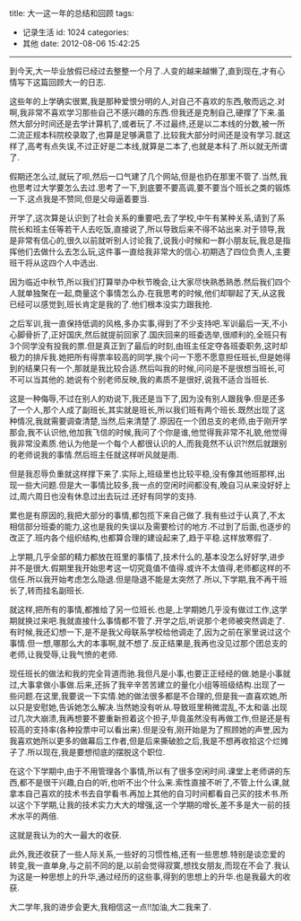 title: 大一这一年的总结和回顾
tags:
  - 记录生活
id: 1024
categories:
  - 其他
date: 2012-08-06 15:42:25
---

到今天,大一毕业放假已经过去整整一个月了.人变的越来越懒了,直到现在,才有心情写下这篇回顾大一的日志.

这些年的上学确实很累,我是那种爱恨分明的人,对自己不喜欢的东西,敬而远之.对啊,我非常不喜欢学习那些自己不感兴趣的东西.但我还是克制自己,硬撑了下来.虽然大部分时间还是去学计算机了,或者玩了.不过最终,还是以二本线的分数,被一所二流正规本科院校录取了,也算是足够满意了.比较我大部分时间还是没有学习.就这样了,高考有点失误,不过正好是二本线,就算是二本了,也就是本科了.所以就无所谓了.

假期还怎么过,就玩了呗,然后一口气建了几个网站,但是也扔在那里不管了.当然,我也思考过大学要怎么去过.思考了一下,到底要不要高调,要不要当个班长之类的锻炼一下.这点我是不赞同,但是父母逼着要当.

开学了,这次算是认识到了社会关系的重要吧,去了学校,中午有某种关系,请到了系院长和班主任等若干人去吃饭,直接说了,所以导致后来不得不站出来.对于领导,我是非常有信心的,很久以前就听别人讨论我了,说我小时候和一群小朋友玩,我总是指挥他们去做什么去怎么玩,这件事一直给我非常大的信心.初期选了四位负责人,主要班干将从这四个人中选出.

因为临近中秋节,所以我们打算举办中秋节晚会,让大家尽快熟悉熟悉.然后我们四个人就单独聚在一起,商量这个事情怎么办.在我思考的时候,他们却聊起了天,从这我已经可以感觉到,班长肯定是我的了.他们根本没实力跟我抢.

之后军训,我一直保持低调的风格,多办实事,得到了不少支持吧.军训最后一天,不小心脚骨折了,正好国庆,然后就提前回家了.国庆回来的班委选举,很顺利的,全班只有3个同学没有投我的票.但是真正到了最后的时刻,由班主任定夺各班委职务,这时却极力的排斥我.她把所有得票率较高的同学,挨个问一下愿不愿意担任班长,但是她得到的结果只有一个,那就是我比较合适.然后叫我的时候,问问是不是很想当班长,可不可以当其他的.她说有个别老师反映,我的素质不是很好,说我不适合当班长.

这是一种侮辱,不过在别人的劝说下,我还是当下了,因为没有别人跟我争.但是还多了一个人,那个人成了副班长,其实就是班长,所以我们班有两个班长.既然出现了这种情况,我就需要调查清楚,当然,后来清楚了.原因在一个团总支的老师,由于刚开学那会,我不认识他,他加我飞信的时候,我问了个你是谁,他觉得我非常不礼貌,他觉得我非常没素质.他认为他是一个每个人都很认识的人,而我竟然不认识?!然后就跟别的老师说我的事情.然后班主任就这样听风就是雨.

但是我忍辱负重就这样撑下来了.实际上,班级里也比较平稳,没有像其他班那样,出现一些大问题.但是大一事情比较多,我一点的空闲时间都没有,晚自习从来没好好上过,周六周日也没有休息过出去玩过.还好有同学的支持.

累也是有原因的,我把大部分的事情,都包揽下来自己做了.我有些过于认真了,不太相信部分班委的能力,这也是我的失误以及需要检讨的地方.不过到了后面,也逐步的改正了.班内各个组织结构,也都算合理的建设起来了,趋于平稳.这样放寒假了.

上学期,几乎全部的精力都放在班里的事情了,技术什么的,基本没怎么好好学,进步并不是很大.假期里我开始思考这一切究竟值不值得.或许不太值得,老师都这样的不信任.所以我开始考虑怎么隐退.但是隐退不能是太突然了.所以,下学期,我不再干班长了,转而挂名副班长.

就这样,把所有的事情,都推给了另一位班长.也是,上学期她几乎没有做过工作,这学期就换过来吧.我就直接什么事情都不管了.开学之后,听说那个老师被突然调走了.有时候,我还幻想一下,是不是我父母联系学校给他调走了,因为之前在家里说过这个事情.但一想,哪那么大的本事啊,就不想了.反正结果是,我再也没见过那个团总支的老师,让我受辱,让我气愤的老师.

现任班长的做法和我的完全背道而驰.我但凡是小事,也要正正经经的做.她是小事就过,大事拿做小事做.后来,还拆了我辛辛苦苦建立的量化小组等班级结构.出现了一些问题.在这里,我要说一下实情.她的做法很多都是不合理的,但是我一直喜欢她,所以只是安慰她,告诉她怎么解决.当然她没有听从.导致班里稍微混乱,不太和谐.出现过几次大崩溃,我再想要不要重新担着这个担子,毕竟虽然没有再做工作,但是还是有较高的支持率(各种投票中可以看出来).但是没有,刚开始是为了照顾她的声誉,因为我喜欢她所以更多的做幕后工作者,但是后来撕破脸之后,我是不想再收拾这个烂摊子了.所以现在,我是要想彻底的摆脱这个职位.

在这个下学期中,由于不用管理各个事情,所以有了很多空闲时间.课堂上老师讲的东西,都不是很干兴趣,白白的听,也听不出个什么来.索性直接不听了,不管上什么课,就拿本自己喜欢的技术书去自学看书.再加上其他的自习时间都看自己买的技术书.所以这个下学期,让我的技术实力大大的增强,这一个学期的增长,差不多是大一前的技术水平的两倍.

这就是我认为的大一最大的收获.

此外,我还收获了一些人际关系,一些好的习惯性格,还有一些思想.特别是谈恋爱的转变,我一直单身,与之前不同的是,以前会觉得寂寞,想找女朋友,而现在不会了.我认为这是一种思想上的升华,通过经历的这些事,得到的思想上的升华.也是我最大的收获.

大二学年,我的进步会更大,我相信这一点!!加油,大二我来了.